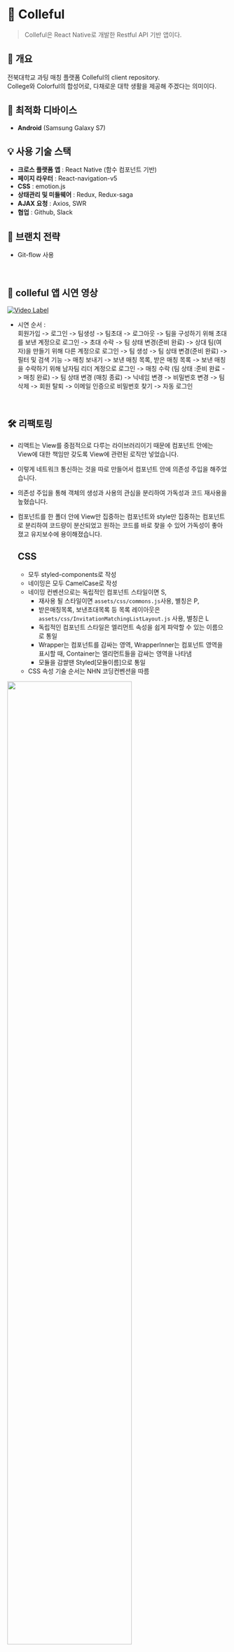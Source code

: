 # 🌈 Colleful
> Colleful은 React Native로 개발한 Restful API 기반 앱이다.  
## 🌻 개요

전북대학교 과팅 매칭 플랫폼 Colleful의 client repository.    
College와 Colorful의 합성어로, 다채로운 대학 생활을 제공해 주겠다는 의미이다.

## 📱 최적화 디바이스
- **Android** (Samsung Galaxy S7)

## 💡 사용 기술 스택

- **크로스 플랫폼 앱** : React Native (함수 컴포넌트 기반)
- **페이지 라우터** : React-navigation-v5
- **CSS** : emotion.js
- **상태관리 및 미들웨어** : Redux, Redux-saga
- **AJAX 요청** : Axios, SWR
- **협업** : Github, Slack

## 🌴 브랜치 전략

- Git-flow 사용

<br>

## 🚀 colleful 앱 시연 영상

[![Video Label](https://user-images.githubusercontent.com/43921054/110058298-7327dc00-7da5-11eb-9272-91820cae6df4.png)](https://youtu.be/EvGRBQKWoR8)

- 시연 순서 :   
회원가입 -> 로그인 -> 팀생성 -> 팀초대 -> 로그아웃 -> 팀을 구성하기 위해 초대를 보낸 계정으로 로그인 -> 초대 수락 -> 팀 상태 변경(준비 완료) -> 상대 팀(여자)을 만들기 위해 다른 계정으로 로그인 -> 팀 생성 -> 팀 상태 변경(준비 완료) -> 필터 및 검색 기능 -> 매칭 보내기 -> 보낸 매칭 목록, 받은 매칭 목록 -> 보낸 매칭을 수락하기 위해 남자팀 리더 계정으로 로그인 -> 매칭 수락 (팀 상태 :준비 완료 -> 매칭 완료) -> 팀 상태 변경 (매칭 종료) -> 닉네임 변경 -> 비밀번호 변경 -> 팀 삭제 -> 회원 탈퇴 -> 이메일 인증으로 비밀번호 찾기 -> 자동 로그인

<br>

## 🛠 리팩토링
- 리액트는 View를 중점적으로 다루는 라이브러리이기 때문에 컴포넌트 안에는 View에 대한 책임만 갖도록 View에 관련된 로직만 넣었습니다.
- 이렇게 네트워크 통신하는 것을 따로 만들어서 컴포넌트 안에 의존성 주입을 해주었습니다.
- 의존성 주입을 통해 객체의 생성과 사용의 관심을 분리하여 가독성과 코드 재사용을 높혔습니다. 
- 컴포넌트를 한 폴더 안에 View만 집중하는 컴포넌트와 style만 집중하는 컴포넌트로 분리하여 코드량이 분산되었고 원하는 코드를 바로 찾을 수 있어 가독성이 좋아졌고 유지보수에 용이해졌습니다.
   ## CSS
   
   - 모두 styled-components로 작성
   - 네이밍은 모두 CamelCase로 작성 
   - 네이밍 컨벤션으로는 독립적인 컴포넌트 스타일이면 S,   
      - 재사용 될 스타일이면 `assets/css/commons.js`사용, 별칭은 P,    
      - 받은매칭목록, 보낸초대목록 등 목록 레이아웃은 `assets/css/InvitationMatchingListLayout.js` 사용, 별칭은 L   
      - 독립적인 컴포넌트 스타일은 엘리먼트 속성을 쉽게 파악할 수 있는 이름으로 통일   
      - Wrapper는 컴포넌트를 감싸는 영역, WrapperInner는 컴포넌트 영역을 표시할 때, Container는 엘리먼트들을 감싸는 영역을 나타냄   
      - 모듈을 감쌀땐 Styled[모듈이름]으로 통일   
   - CSS 속성 기술 순서는 NHN 코딩컨벤션을 따름

<img src="https://user-images.githubusercontent.com/43921054/119236369-fcafa480-bb71-11eb-8230-49201cc3741a.png" width="75%" >

> 출처 : https://nuli.navercorp.com/data/convention/NHN_Coding_Conventions_for_Markup_Languages.pdf

<br>

## 📱 화면 구성

### 인증 관련

| 로그인 | 회원가입 | 회원가입 |
|:---:|:---:|:---:|
| <img src="https://user-images.githubusercontent.com/43921054/120579304-40ec5000-c462-11eb-90d6-f38b4a83010e.jpg" width="100%" > | <img src="https://user-images.githubusercontent.com/43921054/120579361-56fa1080-c462-11eb-902c-bf6c711798fb.jpg" width="100%" >  | <img src="https://user-images.githubusercontent.com/43921054/120579388-65482c80-c462-11eb-8562-5bfd04908c36.jpg" width="100%">  |

| 비밀번호 찾기/변경 | 이메일 인증 성공후 비밀번호 변경  | 변경 성공 |
|:---:|:---:|:---:|
| <img src="https://user-images.githubusercontent.com/43921054/120579497-932d7100-c462-11eb-8ec1-3b8990e8d6b7.jpg" width="100%"> | <img src="https://user-images.githubusercontent.com/43921054/120579712-f5867180-c462-11eb-9df2-640fdc9de617.jpg" width="100%" >  | <img src="https://user-images.githubusercontent.com/43921054/120579767-0931d800-c463-11eb-990d-3d36b49dcad3.jpg" width="100%">  |

### 로그인 후

| 홈 | 홈 (팀 필터) | 홈 (팀 검색) |
|:---:|:---:|:---:|
| <img src="https://user-images.githubusercontent.com/43921054/120579947-4b5b1980-c463-11eb-99a5-f4343ce737ea.jpg" width="100%"> | <img src="https://user-images.githubusercontent.com/43921054/120579978-557d1800-c463-11eb-8e5e-8669cbcc7063.jpg" width="100%">  | <img src="https://user-images.githubusercontent.com/43921054/120579991-57df7200-c463-11eb-9018-aedc2f72e4c6.jpg" width="100%">  |

| 팀 매칭 전 유저정보 보기 (이미지) | 팀 매칭 전 유저정보 보기 (자기소개) | 매칭 신청 |
|:---:|:---:|:---:|
| <img src="https://user-images.githubusercontent.com/43921054/120580080-865d4d00-c463-11eb-8009-e3fcce9cc171.jpg" width="100%"> | <img src="https://user-images.githubusercontent.com/43921054/120580085-878e7a00-c463-11eb-937f-5d7206ea8bc2.jpg" width="100%">  | <img src="https://user-images.githubusercontent.com/43921054/120580094-89f0d400-c463-11eb-813c-0b86c21bafeb.jpg" width="100%">  |

| 마이페이지 | 계정 (본인 인증) | 계정(회원정보 수정, 로그아웃, 회원탈퇴) |
|:---:|:---:|:---:|
| <img src="https://user-images.githubusercontent.com/43921054/120580514-49458a80-c464-11eb-9ddf-374ca7184411.jpg" width="100%"> | <img src="https://user-images.githubusercontent.com/43921054/120580518-4a76b780-c464-11eb-948f-6386ca1d7d53.jpg" width="100%">  | <img src="https://user-images.githubusercontent.com/43921054/120580521-4c407b00-c464-11eb-8da3-6e48cf39924b.jpg" width="100%">  |

| 프로필 관리 | 프로필 변경 선택 | 프로필 변경 |
|:---:|:---:|:---:|
| <img src="https://user-images.githubusercontent.com/43921054/110082671-03c7e180-7dd1-11eb-8cce-a8411f7ac247.jpg" width="100%"> | <img src="https://user-images.githubusercontent.com/43921054/110082682-06c2d200-7dd1-11eb-94ab-1577f48524ee.jpg" width="100%">  | <img src="https://user-images.githubusercontent.com/43921054/110082689-088c9580-7dd1-11eb-9021-777ba3d65c22.jpg" width="100%">  |

| 팀생성 | 팀생성 | 팀초대 |
|:---:|:---:|:---:|
| <img src="https://user-images.githubusercontent.com/43921054/120580581-65e1c280-c464-11eb-85b0-b5dc0dcfba37.jpg" width="100%"> | <img src="https://user-images.githubusercontent.com/43921054/120580586-6712ef80-c464-11eb-85f0-484b40eddb60.jpg" width="100%">  | <img src="https://user-images.githubusercontent.com/43921054/120580589-68441c80-c464-11eb-8d47-a3c5995bdb73.jpg" width="100%">  |

| 팀목록 | 팀삭제 (팀원은 팀나가기) | 팀삭제 |
|:---:|:---:|:---:|
| <img src="https://user-images.githubusercontent.com/43921054/120580730-a3465000-c464-11eb-9654-6a26a898f4c4.jpg" width="100%"> | <img src="https://user-images.githubusercontent.com/43921054/120581651-1dc39f80-c466-11eb-9e03-c9c9ecd17e19.jpg" width="100%">  | <img src="https://user-images.githubusercontent.com/43921054/120581655-2025f980-c466-11eb-93a7-04de0593720e.jpg" width="100%">  |

| 팀 상태변경(매칭 완료) | 팀 상태변경(멤버 구성중) | 팀 상태변경(준비 완료) |
|:---:|:---:|:---:|
| <img src="https://user-images.githubusercontent.com/43921054/120581645-1a301880-c466-11eb-8efe-587edd826980.jpg" width="100%"> | <img src="https://user-images.githubusercontent.com/43921054/120580734-a4777d00-c464-11eb-8494-8fc5e733c8d6.jpg" width="100%">  | <img src="https://user-images.githubusercontent.com/43921054/120580963-fa4c2500-c464-11eb-9189-fac465c67e9e.jpg" width="100%">  |

<table>
 <thead>
  <tr>
   <th align="center">채팅목록(매칭 x)</th>
   <th align="center">채팅목록(매칭 완료)</th>
  </tr>
 </thead>
 <tbody>
  <tr>
   <td width="279px" align="center"> <img src="https://user-images.githubusercontent.com/43921054/120582509-86f7e280-c467-11eb-939c-f356ec8ffea1.jpg" width="100%"></td>
   <td width="279px" align="center"> <img src="https://user-images.githubusercontent.com/43921054/120582513-88290f80-c467-11eb-9a32-2722f4d8a980.jpg" width="100%"></td>
  </tr>
 </tbody>
</table>

<table>
 <thead>
  <tr>
   <th align="center">받은 초대목록</th>
   <th align="center">받은 초대목록</th>
  </tr>
 </thead>
 <tbody>
  <tr>
   <td width="279px" align="center"> <img src="https://user-images.githubusercontent.com/43921054/120582017-b823e300-c466-11eb-8762-90ecadaaded7.jpg" width="100%"></td>
   <td width="279px" align="center"> <img src="https://user-images.githubusercontent.com/43921054/120582023-b9eda680-c466-11eb-98d4-1fef863fae5b.jpg" width="100%"></td>
  </tr>
 </tbody>
</table>

<table>
 <thead>
  <tr>
   <th align="center">보낸 초대목록</th>
   <th align="center">보낸 초대목록</th>
  </tr>
 </thead>
 <tbody>
  <tr>
   <td width="279px" align="center"> <img src="https://user-images.githubusercontent.com/43921054/120582088-dab5fc00-c466-11eb-9e59-18331c6b138e.jpg" width="100%"></td>
   <td width="279px" align="center"> <img src="https://user-images.githubusercontent.com/43921054/120582092-ddb0ec80-c466-11eb-9f24-eae19deb58c2.jpg" width="100%"></td>
  </tr>
 </tbody>
</table>

<table>
 <thead>
  <tr>
   <th align="center">받은 매칭목록</th>
   <th align="center">받은 매칭목록</th>
  </tr>
 </thead>
 <tbody>
  <tr>
   <td width="279px" align="center"> <img src="https://user-images.githubusercontent.com/43921054/120582169-fde0ab80-c466-11eb-8c03-e3db2e9181ed.jpg" width="100%"></td>
   <td width="279px" align="center"> <img src="https://user-images.githubusercontent.com/43921054/120582183-03d68c80-c467-11eb-910d-8220a7cd3d01.jpg" width="100%"></td>
  </tr>
 </tbody>
</table>

<table>
 <thead>
  <tr>
   <th align="center">보낸 매칭목록</th>
   <th align="center">보낸 매칭목록</th>
  </tr>
 </thead>
 <tbody>
  <tr>
   <td width="279px" align="center"> <img src="https://user-images.githubusercontent.com/43921054/120582269-27013c00-c467-11eb-9649-92bda18bb88b.jpg" width="100%"></td>
   <td width="279px" align="center"> <img src="https://user-images.githubusercontent.com/43921054/120582274-28326900-c467-11eb-97c8-a37b71e70110.jpg" width="100%"></td>
  </tr>
 </tbody>
</table>


## 👩🏻‍💻 기타
- [Colleful server repo](https://github.com/colleful/server)
- [API.md](https://github.com/colleful/server/blob/develop/API.md)
